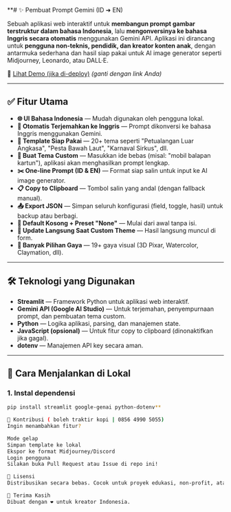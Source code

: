 **# ✨ Pembuat Prompt Gemini (ID ➜ EN)

Sebuah aplikasi web interaktif untuk **membangun prompt gambar terstruktur dalam bahasa Indonesia**, lalu **mengonversinya ke bahasa Inggris secara otomatis** menggunakan Gemini API. Aplikasi ini dirancang untuk **pengguna non-teknis, pendidik, dan kreator konten anak**, dengan antarmuka sederhana dan hasil siap pakai untuk AI image generator seperti Midjourney, Leonardo, atau DALL·E.

🔗 [Lihat Demo (jika di-deploy)](https://xpromp.streamlit.app) *(ganti dengan link Anda)*

---
## ✅ Fitur Utama

- **🌐 UI Bahasa Indonesia** — Mudah digunakan oleh pengguna lokal.
- **🔄 Otomatis Terjemahkan ke Inggris** — Prompt dikonversi ke bahasa Inggris menggunakan Gemini.
- **🧱 Template Siap Pakai** — 20+ tema seperti "Petualangan Luar Angkasa", "Pesta Bawah Laut", "Karnaval Sirkus", dll.
- **🎨 Buat Tema Custom** — Masukkan ide bebas (misal: "mobil balapan kartun"), aplikasi akan menghasilkan prompt lengkap.
- **✂️ One-line Prompt (ID & EN)** — Format siap salin untuk input ke AI image generator.
- **📋 Copy to Clipboard** — Tombol salin yang andal (dengan fallback manual).
- **📤 Export JSON** — Simpan seluruh konfigurasi (field, toggle, hasil) untuk backup atau berbagi.
- **💾 Default Kosong + Preset "None"** — Mulai dari awal tanpa isi.
- **🔄 Update Langsung Saat Custom Theme** — Hasil langsung muncul di form.
- **🎨 Banyak Pilihan Gaya** — 19+ gaya visual (3D Pixar, Watercolor, Claymation, dll).

---

## 🛠️ Teknologi yang Digunakan

- **Streamlit** — Framework Python untuk aplikasi web interaktif.
- **Gemini API (Google AI Studio)** — Untuk terjemahan, penyempurnaan prompt, dan pembuatan tema custom.
- **Python** — Logika aplikasi, parsing, dan manajemen state.
- **JavaScript (opsional)** — Untuk fitur copy to clipboard (dinonaktifkan jika gagal).
- **dotenv** — Manajemen API key secara aman.

---

## 🚀 Cara Menjalankan di Lokal

### 1. Instal dependensi
```bash
pip install streamlit google-genai python-dotenv**

🤝 Kontribusi ( boleh traktir kopi | 0856 4990 5055)
Ingin menambahkan fitur?

Mode gelap
Simpan template ke lokal
Ekspor ke format Midjourney/Discord
Login pengguna
Silakan buka Pull Request atau Issue di repo ini!

📄 Lisensi
Distribusikan secara bebas. Cocok untuk proyek edukasi, non-profit, atau komersial.

🙏 Terima Kasih
Dibuat dengan ❤️ untuk kreator Indonesia.


